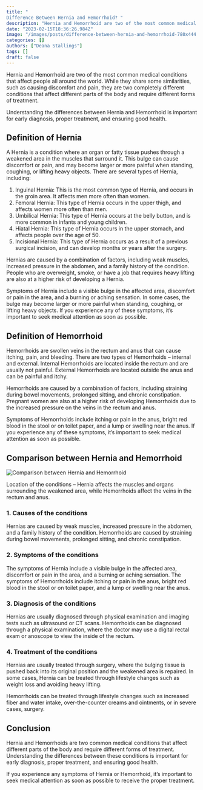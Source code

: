 ```yaml
---
title: "
Difference Between Hernia and Hemorrhoid? "
description: "Hernia and Hemorrhoid are two of the most common medical conditions that affect people all around the world. While they share some similarities, such "
date: "2023-02-15T18:36:26.984Z"
image: "/images/posts/difference-between-hernia-and-hemorrhoid-780x444.jpg"
categories: []
authors: ["Deana Stallings"]
tags: []
draft: false
---
```


Hernia and Hemorrhoid are two of the most common medical conditions that affect people all around the world. While they share some similarities, such as causing discomfort and pain, they are two completely different conditions that affect different parts of the body and require different forms of treatment. 

Understanding the differences between Hernia and Hemorrhoid is important for early diagnosis, proper treatment, and ensuring good health.

## Definition of Hernia

A Hernia is a condition where an organ or fatty tissue pushes through a weakened area in the muscles that surround it. This bulge can cause discomfort or pain, and may become larger or more painful when standing, coughing, or lifting heavy objects. There are several types of Hernia, including:

1. Inguinal Hernia: This is the most common type of Hernia, and occurs in the groin area. It affects men more often than women.
2. Femoral Hernia: This type of Hernia occurs in the upper thigh, and affects women more often than men.
3. Umbilical Hernia: This type of Hernia occurs at the belly button, and is more common in infants and young children.
4. Hiatal Hernia: This type of Hernia occurs in the upper stomach, and affects people over the age of 50.
5. Incisional Hernia: This type of Hernia occurs as a result of a previous surgical incision, and can develop months or years after the surgery.

Hernias are caused by a combination of factors, including weak muscles, increased pressure in the abdomen, and a family history of the condition. People who are overweight, smoke, or have a job that requires heavy lifting are also at a higher risk of developing a Hernia.

Symptoms of Hernia include a visible bulge in the affected area, discomfort or pain in the area, and a burning or aching sensation. In some cases, the bulge may become larger or more painful when standing, coughing, or lifting heavy objects. If you experience any of these symptoms, it’s important to seek medical attention as soon as possible.

## Definition of Hemorrhoid

Hemorrhoids are swollen veins in the rectum and anus that can cause itching, pain, and bleeding. There are two types of Hemorrhoids – internal and external. Internal Hemorrhoids are located inside the rectum and are usually not painful. External Hemorrhoids are located outside the anus and can be painful and itchy.

Hemorrhoids are caused by a combination of factors, including straining during bowel movements, prolonged sitting, and chronic constipation. Pregnant women are also at a higher risk of developing Hemorrhoids due to the increased pressure on the veins in the rectum and anus.

Symptoms of Hemorrhoids include itching or pain in the anus, bright red blood in the stool or on toilet paper, and a lump or swelling near the anus. If you experience any of these symptoms, it’s important to seek medical attention as soon as possible.

## Comparison between Hernia and Hemorrhoid

![Comparison between Hernia and Hemorrhoid](https://www.pdhre.org/wp-content/uploads/2023/02/Comparison-between-Hernia-and-Hemorrhoid.jpg)

Location of the conditions – Hernia affects the muscles and organs surrounding the weakened area, while Hemorrhoids affect the veins in the rectum and anus.

### 1\. Causes of the conditions

Hernias are caused by weak muscles, increased pressure in the abdomen, and a family history of the condition. Hemorrhoids are caused by straining during bowel movements, prolonged sitting, and chronic constipation.

### 2\. Symptoms of the conditions

The symptoms of Hernia include a visible bulge in the affected area, discomfort or pain in the area, and a burning or aching sensation. The symptoms of Hemorrhoids include itching or pain in the anus, bright red blood in the stool or on toilet paper, and a lump or swelling near the anus.

### 3\. Diagnosis of the conditions

Hernias are usually diagnosed through physical examination and imaging tests such as ultrasound or CT scans. Hemorrhoids can be diagnosed through a physical examination, where the doctor may use a digital rectal exam or anoscope to view the inside of the rectum.

### 4\. Treatment of the conditions

Hernias are usually treated through surgery, where the bulging tissue is pushed back into its original position and the weakened area is repaired. In some cases, Hernia can be treated through lifestyle changes such as weight loss and avoiding heavy lifting. 

Hemorrhoids can be treated through lifestyle changes such as increased fiber and water intake, over-the-counter creams and ointments, or in severe cases, surgery.

## Conclusion

Hernia and Hemorrhoids are two common medical conditions that affect different parts of the body and require different forms of treatment. Understanding the differences between these conditions is important for early diagnosis, proper treatment, and ensuring good health. 

If you experience any symptoms of Hernia or Hemorrhoid, it’s important to seek medical attention as soon as possible to receive the proper treatment.